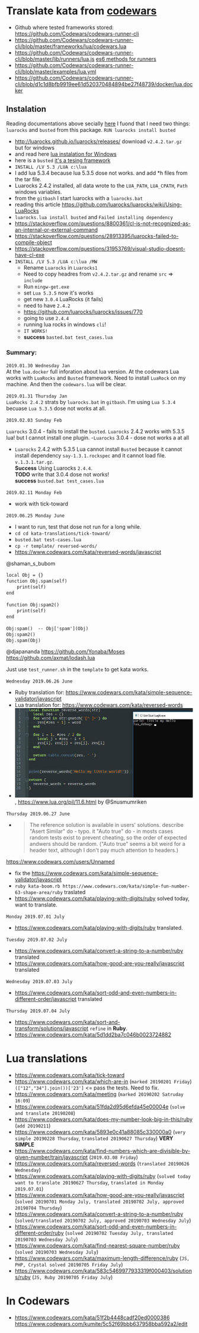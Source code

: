 # Translate kata from [codewars](https://www.codewars.com/users/lbvf50mobile)

- Github where tested frameworks stored: https://github.com/Codewars/codewars-runner-cli  
- https://github.com/Codewars/codewars-runner-cli/blob/master/frameworks/lua/codewars.lua 
- https://github.com/Codewars/codewars-runner-cli/blob/master/lib/runners/lua.js [es6 methods for runners](https://developer.mozilla.org/en-US/docs/Web/JavaScript/Reference/Functions/Method_definitions)
- https://github.com/Codewars/codewars-runner-cli/blob/master/examples/lua.yml
- https://github.com/Codewars/codewars-runner-cli/blob/d1c1d8bfb9919ee61d520370484894be27f48739/docker/lua.docker

## Instalation
Reading documentations above secially [here](https://github.com/Codewars/codewars-runner-cli/blob/d1c1d8bfb9919ee61d520370484894be27f48739/docker/lua.docker#L13) I fuond that I need two things: `luarocks` and `busted` from this package. `RUN luarocks install busted`

- http://luarocks.github.io/luarocks/releases/ download `v2.4.2.tar.gz ` but for windows
- and read here [lua instalation for Windows](https://github.com/luarocks/luarocks/wiki/Installation-instructions-for-Windows)
- here is a `busted` [it's a tesing framework](https://luarocks.org/modules/olivine-labs/busted)
- `INSTALL /LV 5.3 /LUA c:\lua`
- I add lua 5.3.4 because lua 5.3.5 dose not works. and add *h files from  the tar file.
- Luarocks 2.4.2 installed, all data wrote to the `LUA_PATH`, `LUA_CPATH`, `Path` windows variables.
- from the `gitbash` I start  luarocks with a `luarocks.bat`
- reading this article https://github.com/luarocks/luarocks/wiki/Using-LuaRocks
- `luarocks.lua install busted` and `Failed installing dependency`
- https://stackoverflow.com/questions/8800361/cl-is-not-recognized-as-an-internal-or-external-command
- https://stackoverflow.com/questions/28913395/luarocks-failed-to-compile-object
- https://stackoverflow.com/questions/31953769/visual-studio-doesnt-have-cl-exe
- `INSTALL /LV 5.3 /LUA c:\lua /MW`
    - Rename `Luarocks` in `Luarocks1`
    - Need to copy headres from `v2.4.2.tar.gz` and rename `src` => `include`
    - Run `mingw-get.exe`
    - set `Lua 5.3.5` now it's works
    - get new `3.0.4` LuaRocks (it fails)
    - need to have `2.4.2`
    - https://github.com/luarocks/luarocks/issues/770
    - going to use `2.4.4`
    - running lua rocks in windows `cli`!
    - `IT WORKS!`
    - **success** `basted.bat test_cases.lua`

### Summary:

`2019.01.30 Wednesday Jan`  
At the `lua.docker` full inforation about lua version. At the codewars Lua works with `LuaRocks` and `Busted` framework. Need to install `LuaRock` on my machine. And then the `codewars.lua` will be clear.   

`2019.01.31 Thursday Jan`  
`LuaRocks 2.4.2` strats by `luarocks.bat` in `gitbash`. I'm using `Lua 5.3.4` becuase `Lua 5.3.5` dose not works at all.

`2019.02.03 Sunday Feb`

`Luarocks` 3.0.4 - fails to install the `busted`. `Luarocks` 2.4.2 works with 5.3.5 lua!
but I cannot install one plugin.
-`Luarocks` 3.0.4 - dose not works a at all
- `Luarocks` 2.4.2 with 5.3.5 Lua cannot install `Busted` because it cannot install dependency `say-1.3.1.rockspec` and it cannot load file. `v.1.3.1.tar.gz`.   
**Success** Using Luarocks `2.4.4`.  
**TODO** write that 3.0.4 dose not works!  
**success** `busted.bat test_cases.lua`

`2019.02.11 Monday Feb`

- work with tick-toward

`2019.06.25 Monday June`

- I want to run, test that dose not run for a long while.
- `cd cd kata-translations/tick-toward/`
- `busted.bat test-cases.lua`
- `cp -r template/ reversed-words/`
- https://www.codewars.com/kata/reversed-words/javascript

@shaman_s_bubom
```
local Obj = {}
function Obj.spam(self)
    print(self)
end

function Obj:spam2()
    print(self)
end

Obj:spam()  -- Obj['spam'](Obj)
Obj:spam2()
Obj.spam(Obj)
```

@djapananda
https://github.com/Yonaba/Moses https://github.com/axmat/lodash.lua

Just use `test_runner.sh` in the `template` to get kata works.

`Wednesday 2019.06.26 June`

- Ruby translation for: https://www.codewars.com/kata/simple-sequence-validator/javascript
- Lua translation for: https://www.codewars.com/kata/reversed-words
- ![@Snusmumriken](imgs/photo_2019-06-26_22-01-02.jpg), https://www.lua.org/pil/11.6.html by  @Snusmumriken

`Thursday 2019.06.27 June`

- >The reference solution is available in users' solutions.
describe "Asert Similar" do - typo.
it "Auto true" do - in mosts cases random tests exist to prevent cheating, so the order of expected andwers should be random. ("Auto true" seems a bit weird for a header text, although I don't pay much attention to headers.)

https://www.codewars.com/users/Unnamed 

- fix the https://www.codewars.com/kata/simple-sequence-validator/javascript
- `ruby kata-boom.rb https://www.codewars.com/kata/simple-fun-number-63-shape-area/ruby` traslated
- https://www.codewars.com/kata/playing-with-digits/ruby solved today, want to translate. 

`Monday 2019.07.01 July`

- https://www.codewars.com/kata/playing-with-digits/ruby translated.

`Tuesday 2019.07.02 July`

- https://www.codewars.com/kata/convert-a-string-to-a-number/ruby translated
- https://www.codewars.com/kata/how-good-are-you-really/javascript translated

`Wednesday 2019.07.03 July`

- https://www.codewars.com/kata/sort-odd-and-even-numbers-in-different-order/javascript translated

`Thursday 2019.07.04 July`

- https://www.codewars.com/kata/sort-and-transform/solutions/javascript `refine` in **Ruby**.
- https://www.codewars.com/kata/5d1dd2ba7c046b0023724882 


# Lua translations

- https://www.codewars.com/kata/tick-toward
- https://www.codewars.com/kata/which-are-in (`marked 20190201 Friday`) `(["12","34"].join())['23']` <= pass the tests. Need to fix.
- https://www.codewars.com/kata/meeting (`marked 20190202 Satruday 16:09`)
- https://www.codewars.com/kata/51fda2d95d6efda45e00004e (`solve and translate 20190208`)
- https://www.codewars.com/kata/does-my-number-look-big-in-this/ruby (`add 20190211`)
- https://www.codewars.com/kata/5893e0c41a88085c330000a0 (`very simple 20190228 Thursday`, `translated 20190627 Thursday`) **VERY SIMPLE**
- https://www.codewars.com/kata/find-numbers-which-are-divisible-by-given-number/train/javascript (`2019.03.08 Friday`)
- https://www.codewars.com/kata/reversed-words (`translated 20190626 Wednesday`)
- https://www.codewars.com/kata/playing-with-digits/ruby (`solved today want to translate 20190627 Thursday`, `translated in Monday 2019.07.01`)
- https://www.codewars.com/kata/how-good-are-you-really/javascript (`solved 20190701 Monday July, translated 20190702 July, approved 20190704 Thursday`)
- https://www.codewars.com/kata/convert-a-string-to-a-number/ruby (`solved/translated 20190702 July, approved 20190703 Wednesday July`)
- https://www.codewars.com/kata/sort-odd-and-even-numbers-in-different-order/ruby (`solved 20190702 Tuesday July, translated 20190703 Wednesday July`)
- https://www.codewars.com/kata/find-nearest-square-number/ruby (`solved 20190703 Wednesday July`)
- https://www.codewars.com/kata/maximum-length-difference/ruby (`JS, PHP, Crystal solved 20190705 Friday July`)
- https://www.codewars.com/kata/583c5469977933319f000403/solutions/ruby (`JS, Ruby 20190705 Friday July`)

#  In Codewars
- https://www.codewars.com/kata/51f2b4448cadf20ed0000386 https://www.codewars.com/kumite/5c52f69bbb637958bba592a2/edit 